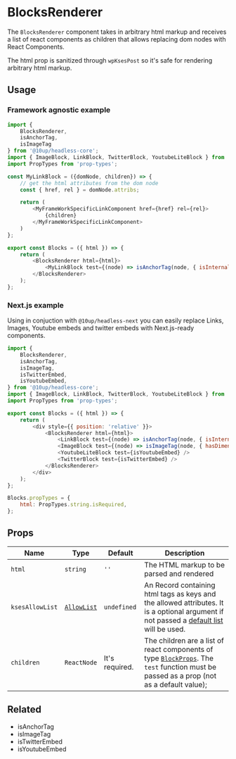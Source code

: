 # BlocksRenderer

The `BlocksRenderer` component takes in arbitrary html markup and receives a list of react components as children that allows replacing dom nodes with React Components.

The html prop is sanitized through `wpKsesPost` so it's safe for rendering arbitrary html markup.

## Usage

### Framework agnostic example

```javascript
import {
	BlocksRenderer,
	isAnchorTag,
	isImageTag
} from '@10up/headless-core';
import { ImageBlock, LinkBlock, TwitterBlock, YoutubeLiteBlock } from '@10up/headless-next';
import PropTypes from 'prop-types';

const MyLinkBlock = ({domNode, children}) => {
    // get the html attributes from the dom node
    const { href, rel } = domNode.attribs;

    return (
        <MyFrameWorkSpecificLinkComponent href={href} rel={rel}>
            {children}
        </MyFrameWorkSpecificLinkComponent>
    )
};

export const Blocks = ({ html }) => {
	return (
        <BlocksRenderer html={html}>
            <MyLinkBlock test={(node) => isAnchorTag(node, { isInternalLink: true })} />
        </BlocksRenderer>
	);
};
```

### Next.js example
Using in conjuction with `@10up/headless-next` you can easily replace Links, Images, Youtube embeds and twitter embeds with Next.js-ready components.

```javascript
import {
	BlocksRenderer,
	isAnchorTag,
	isImageTag,
	isTwitterEmbed,
	isYoutubeEmbed,
} from '@10up/headless-core';
import { ImageBlock, LinkBlock, TwitterBlock, YoutubeLiteBlock } from '@10up/headless-next';
import PropTypes from 'prop-types';

export const Blocks = ({ html }) => {
	return (
		<div style={{ position: 'relative' }}>
			<BlocksRenderer html={html}>
				<LinkBlock test={(node) => isAnchorTag(node, { isInternalLink: true })} />
				<ImageBlock test={(node) => isImageTag(node, { hasDimensions: true })} />
				<YoutubeLiteBlock test={isYoutubeEmbed} />
				<TwitterBlock test={isTwitterEmbed} />
			</BlocksRenderer>
		</div>
	);
};

Blocks.propTypes = {
	html: PropTypes.string.isRequired,
};

```
## Props

| Name       | Type              | Default  |  Description                                                   |
| ---------- | ----------------- | -------- | -------------------------------------------------------------- |
| `html` | `string`    | `''`   | The HTML markup to be parsed and rendered         |
| `ksesAllowList` | [`AllowList`](../../src/dom/wpKsesPost.ts) | `undefined` | An Record containing html tags as keys and the allowed attributes. It is a optional argument if not passed a [default list](../../src/dom/wpKsesPost.ts) will be used. |
| `children` | `ReactNode` | It's required. | The children are a list of react components of type [`BlockProps`](../../src//components/BlocksRenderer.tsx#L5). The `test` function must be passed as a prop (not as a default value); |

## Related
- isAnchorTag
- isImageTag
- isTwitterEmbed
- isYoutubeEmbed